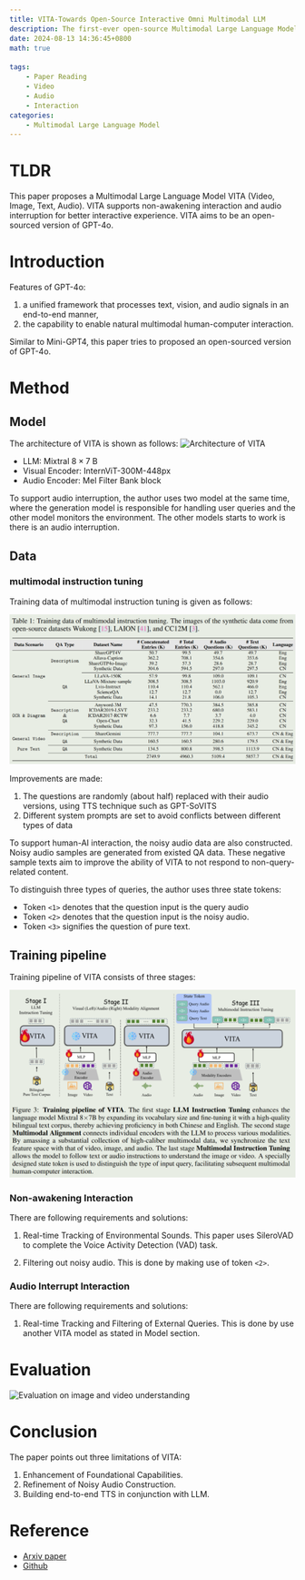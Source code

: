 ```yaml
---
title: VITA-Towards Open-Source Interactive Omni Multimodal LLM
description: The first-ever open-source Multimodal Large Language Model (MLLM) adept at simultaneous processing and analysis of Video, Image, Text, and Audio modalities, and meanwhile has an advanced multimodal interactive experience.
date: 2024-08-13 14:36:45+0800
math: true

tags: 
    - Paper Reading
    - Video
    - Audio
    - Interaction
categories:
    - Multimodal Large Language Model
---
```


# TLDR

This paper proposes a Multimodal Large Language Model VITA (Video, Image, Text, Audio).
VITA supports non-awakening interaction and audio interruption for better interactive experience.
VITA aims to be an open-sourced version of GPT-4o.

# Introduction

Features of GPT-4o:

1. a unified framework that processes text, vision, and audio signals in an end-to-end manner,
2. the capability to enable natural multimodal human-computer interaction.

Similar to Mini-GPT4, this paper tries to proposed an open-sourced version of GPT-4o.

# Method

## Model

The architecture of VITA is shown as follows:
![Architecture of VITA](VITA_architecture.png.png)

- LLM: Mixtral $8\times 7$ B
- Visual Encoder: InternViT-300M-448px
- Audio Encoder: Mel Filter Bank block

To support audio interruption, the author uses two model at the same time, where the generation model is responsible for handling user queries and the other model monitors the environment. The other models starts to work is there is an audio interruption.

## Data

### multimodal instruction tuning

Training data of multimodal instruction tuning is given as follows:

![Training data of multimodal instruction tuning](VITA_SFT_data.png)

Improvements are made:

1. The questions are randomly (about half) replaced with their audio versions, using TTS technique such as GPT-SoVITS
2. Different system prompts are set to avoid conflicts between different types of data

To support human-AI interaction, the noisy audio data are also constructed. Noisy audio samples are generated from existed QA data. These negative sample texts aim to improve the ability of VITA to not respond to non-query-related content.

To distinguish three types of queries, the author uses three state tokens:

- Token `<1>` denotes that the question input is the query audio
- Token `<2>` denotes that the question input is the noisy audio.
- Token `<3>` signifies the question of pure text.

## Training pipeline

Training pipeline of VITA consists of three stages:

![Training pipeline of VITA](VITA_training_pipeline.png)

### Non-awakening Interaction

There are following requirements and solutions:

1. Real-time Tracking of Environmental Sounds. This paper uses SileroVAD to complete the Voice Activity Detection (VAD) task.

2. Filtering out noisy audio. This is done by making use of token `<2>`.

### Audio Interrupt Interaction

There are following requirements and solutions:

1. Real-time Tracking and Filtering of External Queries. This is done by use another VITA model as stated in Model section.

# Evaluation

![Evaluation on image and video understanding](image.png)

# Conclusion

The paper points out three limitations of VITA:

1. Enhancement of Foundational Capabilities.
2. Refinement of Noisy Audio Construction.
3. Building end-to-end TTS in conjunction with LLM.

# Reference

- [Arxiv paper](http://arxiv.org/abs/2408.05211)
- [Github](https://vita-home.github.io)
